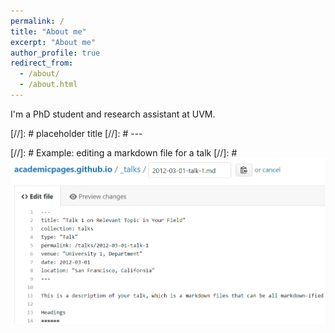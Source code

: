 ```yaml
---
permalink: /
title: "About me"
excerpt: "About me"
author_profile: true
redirect_from: 
  - /about/
  - /about.html
---
```

I'm a PhD student and research assistant at UVM. 

[//]: # placeholder title
[//]: # ---

[//]: # Example: editing a markdown file for a talk
[//]: # ![Editing a markdown file for a talk](/images/editing-talk.png)

